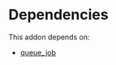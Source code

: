 # Dependencies

This addon depends on:

- [queue_job](../../../../odoo-bringout-oca-queue-queue_job)
